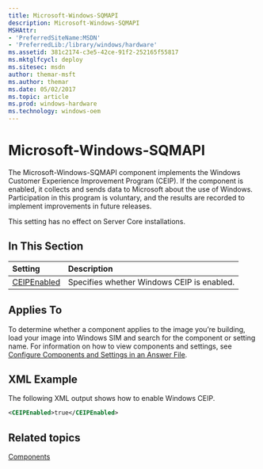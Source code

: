 ```yaml
---
title: Microsoft-Windows-SQMAPI
description: Microsoft-Windows-SQMAPI
MSHAttr:
- 'PreferredSiteName:MSDN'
- 'PreferredLib:/library/windows/hardware'
ms.assetid: 381c2174-c3e5-42ce-91f2-252165f55817
ms.mktglfcycl: deploy
ms.sitesec: msdn
author: themar-msft
ms.author: themar
ms.date: 05/02/2017
ms.topic: article
ms.prod: windows-hardware
ms.technology: windows-oem
---
```

# Microsoft-Windows-SQMAPI

The Microsoft-Windows-SQMAPI component implements the Windows Customer Experience Improvement Program (CEIP). If the component is enabled, it collects and sends data to Microsoft about the use of Windows. Participation in this program is voluntary, and the results are recorded to implement improvements in future releases.

This setting has no effect on Server Core installations.

## In This Section

| Setting                 | Description                                                                           |
|:------------------------|:--------------------------------------------------------------------------------------|
| [CEIPEnabled](microsoft-windows-sqmapi-ceipenabled.md)   | Specifies whether Windows CEIP is enabled.                                               |

## Applies To

To determine whether a component applies to the image you’re building, load your image into Windows SIM and search for the component or setting name. For information on how to view components and settings, see [Configure Components and Settings in an Answer File](https://docs.microsoft.com/en-us/windows-hardware/customize/desktop/wsim/configure-components-and-settings-in-an-answer-file).

## XML Example

The following XML output shows how to enable Windows CEIP.

```XML
<CEIPEnabled>true</CEIPEnabled>
```

## Related topics

[Components](components-b-unattend.md)
